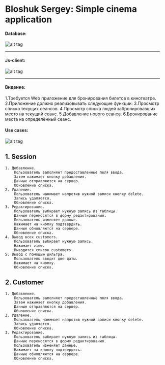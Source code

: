 # Bloshuk Sergey: Simple cinema application

#### Database:
![alt tag](https://s17.postimg.org/6mx87o1db/Screenshot_20170304_171707.png)
***
#### Js-client:
![alt tag](https://image.ibb.co/htNURF/Screenshot_20170316_021948.png)
***
#### Видение:
1.Требуется Web приложение для бронирования билетов в кинотеатре.
2.Приложение должно реализовывать следующие функции:
3.Просмотр списка текущих сеансов.
4.Просмотр списка людей забронировавших место на текущий сеанс.
5.Добавление нового сеанса.
6.Бронирование места на определённый сеанс.

#### Use cases:
![alt tag](https://image.ibb.co/dyCM6F/ww22222.png)
## 1. Session
    1. Добавление.
        Пользователь заполняет предоставленные поля ввода. 
        Затем нажимает кнопку добавления. 
        Данные отправляются на сервер.         
        Обновление списка.
    2. Удаление.
        Пользователь нажимает напротив нужной записи кнопку delete.
        Запись удаляется.
        Обновление списка.
    3. Редактирование.
        Пользователь выбирает нужную запись из таблицы.
        Данные переносятся в форму редактирования.
        Пользователь изменяет данные.
        Нажимает на кнопку подтвердить.
        Данные обновляются на сервере.
        Обновление списка.
    4. Вывод всех customers.
        Пользователь выбирает нужную запись.
        Нажимает view.
        Выводится список customers.
    5. Вывод с помощью фильтра.
        Пользователь вводит две даты.
        Нажимает на кнопку.
        Обновление списка.
## 2. Customer
    1. Добавление.
        Пользователь заполняет предоставленные поля ввода. 
        Затем нажимает кнопку добавления. 
        Данные отправляются на сервер.         
        Обновление списка.
    2. Удаление.
        Пользователь нажимает напротив нужной записи кнопку delete.
        Запись удаляется.
        Обновление списка.
    3. Редактирование.
        Пользователь выбирает нужную запись из таблицы.
        Данные переносятся в форму редактирования.
        Пользователь изменяет данные.
        Нажимает на кнопку подтвердить.
        Данные обновляются на сервере.
        Обновление списка.